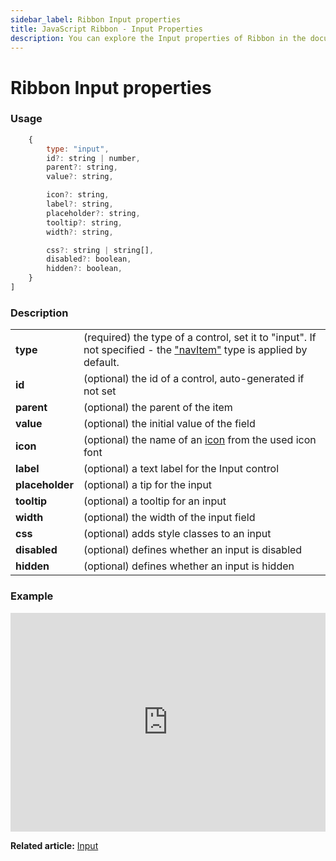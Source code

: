 ```yaml
---
sidebar_label: Ribbon Input properties
title: JavaScript Ribbon - Input Properties 
description: You can explore the Input properties of Ribbon in the documentation of the DHTMLX JavaScript UI library. Browse developer guides and API reference, try out code examples and live demos, and download a free 30-day evaluation version of DHTMLX Suite.
---
```


# Ribbon Input properties

### Usage

```javascript
	{
		type: "input",
		id?: string | number,
		parent?: string,
		value?: string,

		icon?: string,
		label?: string,
		placeholder?: string,
		tooltip?: string,
		width?: string,

		css?: string | string[],
		disabled?: boolean,
		hidden?: boolean,
	}
]
```

### Description

<table>
	<tbody>
        <tr>
			<td><b>type</b></td>
			<td>(required) the type of a control, set it to "input". If not specified - the <a href="../../navitem">"navItem"</a> type is applied by default.</td>
		</tr>
		<tr>
			<td><b>id</b></td>
			<td>(optional) the id of a control, auto-generated if not set</td>
		</tr>
        <tr>
			<td><b>parent</b></td>
			<td>(optional) the parent of the item</td>
		</tr>
		<tr>
			<td><b>value</b></td>
			<td>(optional) the initial value of the field</td>
		</tr>
		<tr>
			<td><b>icon</b></td>
			<td>(optional) the name of an <a href="../../customization">icon</a> from the used icon font</td>
		</tr>
		<tr>
			<td><b>label</b></td>
			<td>(optional) a text label for the Input control</td>
		</tr>
		<tr>
			<td><b>placeholder</b></td>
			<td>(optional) a tip for the input</td>
		</tr>
		<tr>
			<td><b>tooltip</b></td>
			<td>(optional) a tooltip for an input</td>
		</tr>
		<tr>
			<td><b>width</b></td>
			<td>(optional) the width of the input field</td>
		</tr>
		<tr>
			<td><b>css</b></td>
			<td>(optional) adds style classes to an input</td>
		</tr>
		<tr>
			<td><b>disabled</b></td>
			<td>(optional) defines whether an input is disabled</td>
		</tr>
        <tr>
			<td><b>hidden</b></td>
			<td>(optional) defines whether an input is hidden</td>
		</tr>
    </tbody>
</table>

### Example

<iframe src="https://snippet.dhtmlx.com/jjnzc3ng?mode=html" frameborder="0" class="snippet_iframe" width="100%" height="350"></iframe>

**Related article:** [Input](ribbon/input.md)